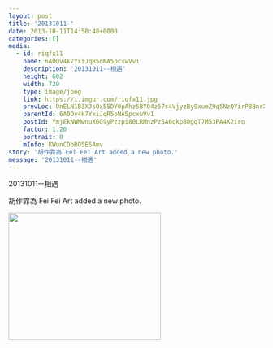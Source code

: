 ```yaml
---
layout: post
title: '20131011-' 
date: 2013-10-11T14:50:48+0000 
categories: [] 
media:
  - id: riqfx11
    name: 6A0Ov4k7YxiJqR5oNA5pcxwVv1
    description: '20131011--相遇'   
    height: 602
    width: 720
    type: image/jpeg
    link: https://i.imgur.com/riqfx11.jpg
    prevLoc: OnELN1B3XJsOx55DY0pAhz5BYQ4z57s4VjyzBy9xumZ9q5NzQYirP8BnrXrmiD6KlBLZG0c6n7K5AJEOTn3oKm99KRCVOnw5pgp4C7K4DPwpz0soqqn4Wzn7TWYnZG9OPKfwMjg941VJIwRANQ442Ef56YOL4nnRIngw81nwOgUwk8AjPEExhZxQ8xY4mxHNGKAzO580C2r5JkqVPyIgq4zq3MQvI23YZAXYKPFxD9kA261r
    parentId: 6A0Ov4k7YxiJqR5oNA5pcxwVv1
    postId: YmjEkNWMwnuX6G9yPzzpi80LRMnzPzSA6qkp80gqT7M53PA4K2iro
    factor: 1.20
    portrait: 0
    mInfo: KWunCDbRO5E5Amv
story: '胡作霏為 Fei Fei Art added a new photo.'  
message: '20131011--相遇'  
---
```


20131011--相遇
 
 
[//]: #story:
胡作霏為 Fei Fei Art added a new photo.


[//]: #media:  
<a href="https://i.imgur.com/riqfx11.jpg"><img src="https://i.imgur.com/riqfx11.jpg" height="250" width="300" /></a> 
 
